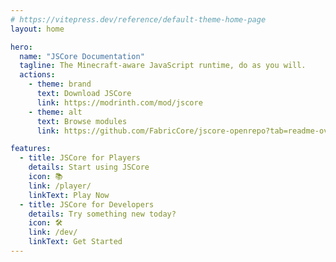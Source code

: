```yaml
---
# https://vitepress.dev/reference/default-theme-home-page
layout: home

hero:
  name: "JSCore Documentation"
  tagline: The Minecraft-aware JavaScript runtime, do as you will.
  actions:
    - theme: brand
      text: Download JSCore
      link: https://modrinth.com/mod/jscore
    - theme: alt
      text: Browse modules
      link: https://github.com/FabricCore/jscore-openrepo?tab=readme-ov-file#all-packages

features:
  - title: JSCore for Players
    details: Start using JSCore
    icon: 📚
    link: /player/
    linkText: Play Now
  - title: JSCore for Developers
    details: Try something new today?
    icon: 🛠️
    link: /dev/
    linkText: Get Started
---
```

